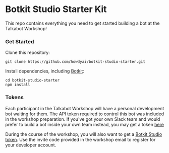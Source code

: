 # Botkit Studio Starter Kit

This repo contains everything you need to get started building a bot at the
Talkabot Workshop!

### Get Started

Clone this repository:

`git clone https://github.com/howdyai/botkit-studio-starter.git`

Install dependencies, including [Botkit](https://github.com/howdyai/botkit):

```
cd botkit-studio-starter
npm install
```

### Tokens

Each participant in the Talkabot Workshop will have a personal development bot
waiting for them. The API token required to control this bot was included in the
workshop preparation. If you've got your own Slack team and would prefer to
build a bot inside your own team instead, you may get a token [here](https://my.slack.com/apps/new/A0F7YS25R-bots)

During the course of the workshop, you will also want to get a [Botkit Studio token](https://studio.botkit.ai).
Use the invite code provided in the workshop email to register for your developer account.
